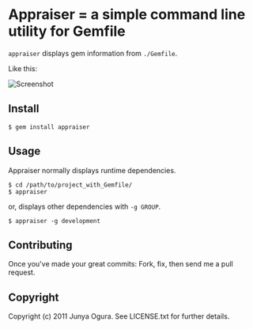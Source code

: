 Appraiser = a simple command line utility for Gemfile
=====================================================

`appraiser` displays gem information from `./Gemfile`.

Like this:

![Screenshot](http://farm6.static.flickr.com/5026/5643970264_2b995ed4b1.jpg)


Install
-------

    $ gem install appraiser


Usage
-----

Appraiser normally displays runtime dependencies.

    $ cd /path/to/project_with_Gemfile/
    $ appraiser

or, displays other dependencies with `-g GROUP`.

    $ appraiser -g development


Contributing
------------

Once you've made your great commits: Fork, fix, then send me a pull request.


Copyright
---------

Copyright (c) 2011 Junya Ogura. See LICENSE.txt for further details.
